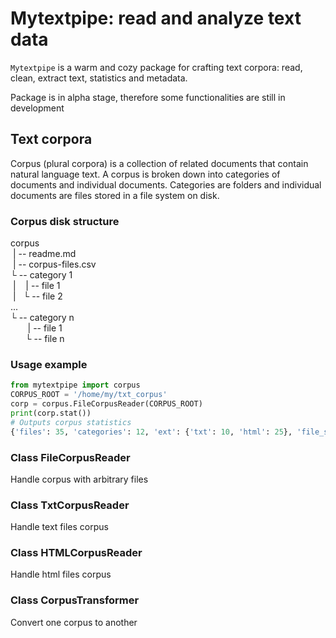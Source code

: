 # Mytextpipe: read and analyze text data

`Mytextpipe` is a warm and cozy package for crafting text corpora: read, clean, 
extract text, statistics and metadata.

Package is in alpha stage, therefore some functionalities are still in development 

## Text corpora
Corpus (plural corpora) is a collection of related documents 
that contain natural language text. A corpus is broken down into 
categories of documents and individual documents. 
Categories are folders and individual documents 
are files stored in a file system on disk. 
 
### Corpus disk structure 

corpus  
&nbsp;| -- readme.md  
&nbsp;| -- corpus-files.csv  
└ -- category 1  
&nbsp;|&nbsp;&nbsp;&nbsp;&nbsp;| -- file 1  
&nbsp;|&nbsp;&nbsp;&nbsp;└ -- file 2  
...  
└ -- category n  
&nbsp;&nbsp;&nbsp;&nbsp;&nbsp;&nbsp;&nbsp;| -- file 1  
&nbsp;
&nbsp;&nbsp;&nbsp;&nbsp;└ -- file n

### Usage example

```python
from mytextpipe import corpus
CORPUS_ROOT = '/home/my/txt_corpus'
corp = corpus.FileCorpusReader(CORPUS_ROOT)
print(corp.stat())
# Outputs corpus statistics
{'files': 35, 'categories': 12, 'ext': {'txt': 10, 'html': 25}, 'file_size': 191219, 'words': 37542}
```

### Class FileCorpusReader
Handle corpus with arbitrary files 

### Class TxtCorpusReader
Handle text files corpus

### Class HTMLCorpusReader
Handle html files corpus

### Class CorpusTransformer
Convert one corpus to another 